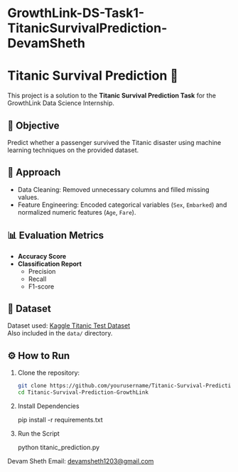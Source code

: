 # GrowthLink-DS-Task1-TitanicSurvivalPrediction-DevamSheth

# Titanic Survival Prediction 🚢

This project is a solution to the **Titanic Survival Prediction Task** for the GrowthLink Data Science Internship.

## 🎯 Objective

Predict whether a passenger survived the Titanic disaster using machine learning techniques on the provided dataset.

## 🧠 Approach

- Data Cleaning: Removed unnecessary columns and filled missing values.
- Feature Engineering: Encoded categorical variables (`Sex`, `Embarked`) and normalized numeric features (`Age`, `Fare`).

## 📊 Evaluation Metrics

- **Accuracy Score**
- **Classification Report**
  - Precision
  - Recall
  - F1-score

## 📁 Dataset

Dataset used: [Kaggle Titanic Test Dataset](https://www.kaggle.com/datasets/brendan45774/test-file)  
Also included in the `data/` directory.

## ⚙️ How to Run

1. Clone the repository:

   ```bash
   git clone https://github.com/yourusername/Titanic-Survival-Prediction-GrowthLink.git
   cd Titanic-Survival-Prediction-GrowthLink

2. Install Dependencies

   pip install -r requirements.txt

3. Run the Script

   python titanic_prediction.py

Devam Sheth
Email: devamsheth1203@gmail.com
